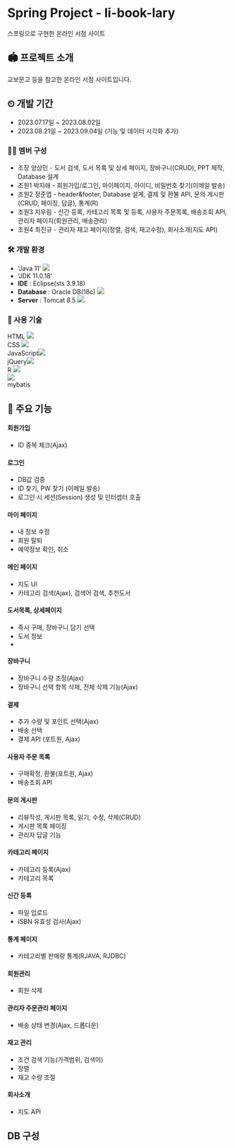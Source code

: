 # Spring Project - li-book-lary
스프링으로 구현한 온라인 서점 사이트

## 🏟 프로젝트 소개
교보문고 등을 참고한 온라인 서점 사이트입니다.
<br>

## ⏲ 개발 기간
* 2023.07.17일 ~ 2023.08.02일
* 2023.08.21일 ~ 2023.09.04일 (기능 및 데이터 시각화 추가)
 
### 👨‍💻 멤버 구성
- 조장 양상민 - 도서 검색, 도서 목록 및 상세 페이지, 장바구니(CRUD), PPT 제작, Database 설계
- 조원1 박지애 - 회원가입/로그인, 마이페이지, 아이디, 비밀번호 찾기(이메일 발송) 
- 조원2 정준엽 - header&footer, Database 설계, 결제 및 환불 API, 문의 게시판(CRUD, 페이징, 답글), 통계(R)
- 조원3 지우림 - 신간 등록, 카테고리 목록 및 등록, 사용자 주문목록, 배송조회 API, 관리자 페이지(회원관리, 배송관리)
- 조원4 최진규 - 관리자 재고 페이지(정렬, 검색, 재고수정), 회사소개(지도 API)

### 🛠 개발 환경
- 'Java 11' <img src="https://img.shields.io/badge/java-007396?style=flat-square&logo=java&logoColor=white"/>
- 'JDK 11.0.18'
- **IDE** : Eclipse(sts 3.9.18)
- **Database** : Oracle DB(18c) <img src="https://img.shields.io/badge/ORACLE-F80000?style=flat-square&logo=oracle&logoColor=white"/>
- **Server** : Tomcat 8.5 <img src="https://img.shields.io/badge/Apache Tomcat-F8DC75?style=flat-square&logo=apachetomcat&logoColor=black"/>

### 🔨 사용 기술
HTML <img src="https://img.shields.io/badge/HTML5-E34F26?style=flat-square&logo=html5&logoColor=white"/><br>
CSS <img src="https://img.shields.io/badge/CSS3-1572B6?style=flat-square&logo=css3&logoColor=white"/><br>
JavaScript<img src="https://img.shields.io/badge/JavaScript-F7DF1E?style=for-the-badge&logo=JavaScript&logoColor=black"><br>
jQuery<img src="https://img.shields.io/badge/jQuery-0769AD?style=flat-square&logo=jQuery&logoColor=white"/><br>
R <img src="https://img.shields.io/badge/R-276DC3?style=for-the-badge&logo=R&logoColor=white"><br>
<img src="https://img.shields.io/badge/spring-6DB33F?style=for-the-badge&logo=spring&logoColor=white"><br>
mybatis
</br>

## 📌 주요 기능
#### 회원가입
- ID 중복 체크(Ajax) 

#### 로그인
- DB값 검증
- ID 찾기, PW 찾기 (이메일 발송)
- 로그인 시 세션(Session) 생성 및 인터셉터 호출

#### 마이 페이지
- 내 정보 수정
- 회원 탈퇴
- 예약정보 확인, 취소
  
#### 메인 페이지
- 지도 UI
- 카테고리 검색(Ajax), 검색어 검색, 추천도서

#### 도서목록, 상세페이지
- 즉시 구매, 장바구니 담기 선택
- 도서 정보
- 
#### 장바구니
- 장바구니 수량 조정(Ajax)
- 장바구니 선택 항목 삭제, 전체 삭제 기능(Ajax)

#### 결제
- 추가 수량 및 포인트 선택(Ajax)
- 배송 선택
- 결제 API (포트원, Ajax)

#### 사용자 주문 목록
- 구매확정, 환불(포트원, Ajax)
- 배송조회 API
  
#### 문의 게시판
- 리뷰작성, 게시판 목록, 읽기, 수정, 삭제(CRUD)
- 게시판 목록 페이징
- 관리자 답글 기능

#### 카테고리 페이지
- 카테고리 등록(Ajax)
- 카테고리 목록

#### 신간 등록
- 파일 업로드
- ISBN 유효성 검사(Ajax)

#### 통계 페이지
- 카테고리별 판매량 통계(RJAVA, RJDBC)

#### 회원관리
- 회원 삭제

#### 관리자 주문관리 페이지
- 배송 상태 변경(Ajax, 드롭다운)

#### 재고 관리
- 조건 검색 기능(가격범위, 검색어)
- 정렬
- 재고 수량 조절

#### 회사소개
- 지도 API

## DB 구성
